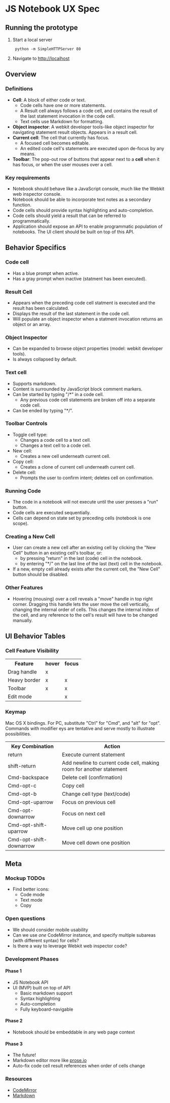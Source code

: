 JS Notebook UX Spec
===================

## Running the prototype

1. Start a local server

        python -m SimpleHTTPServer 80

2. Navigate to [http://localhost](http://localhost)

## Overview

### Definitions
- **Cell**: A block of either code or text.
  - Code cells have one or more statements.
  - A Result cell always follows a code cell, and contains the result of the
    last statement invocation in the code cell.
  - Text cells use Markdown for formatting.
- **Object inspector**: A webkit developer tools-like object inspector for
  navigating statement result objects. Appears in a result cell.
- **Current cell**: The cell that currently has focus.
  - A focused cell becomes editable.
  - An edited code cell's statements are executed upon de-focus by any means.
- **Toolbar**: The pop-out row of buttons that appear next to a **cell** when it
  has focus, or when the user mouses over a cell.

### Key requirements
- Notebook should behave like a JavaScript console, much like the Webkit web
  inspector console.
- Notebook should be able to incorporate text notes as a secondary function.
- Code cells should provide syntax highlighting and auto-completion.
- Code cells should yield a result that can be referred to programmatically.
- Application should expose an API to enable programmatic population of
  notebooks. The UI client should be built on top of this API.

## Behavior Specifics

### Code cell
- Has a blue prompt when active.
- Has a gray prompt when inactive (statment has been executed).

### Result Cell
- Appears when the preceding code cell statment is executed and the result has
  been calculated.
- Displays the result of the last statement in the code cell.
- Will populate an object inspector when a statment invocation returns an object
  or an array.

### Object Inspector
- Can be expanded to browse object properties (model: webkit developer tools).
- Is always collapsed by default.

### Text cell
- Supports markdown.
- Content is surrounded by JavaScript block comment markers.
- Can be started by typing "/*" in a code cell.
  - Any previous code cell statements are broken off into a separate code cell.
- Can be ended by typing "*/".

### Toolbar Controls
- Toggle cell type:
  - Changes a code cell to a text cell.
  - Changes a text cell to a code cell.
- New cell:
  - Creates a new cell underneath current cell.
- Copy cell:
  - Creates a clone of current cell underneath current cell.
- Delete cell:
  - Prompts the user to confirm intent; deletes cell on confirmation.

### Running Code
- The code in a notebook will not execute until the user presses a "run" button.
- Code cells are executed sequentially.
- Cells can depend on state set by preceding cells (notebook is one scope).

### Creating a New Cell
- User can create a new cell after an existing cell by clicking the "New Cell"
  button in an existing cell's toolbar, or:
  - by pressing "return" in the last (code) cell in the notebook.
  - by entering "*/" on the last line of the last (text) cell in the notebook.
- If a new, empty cell already exists after the current cell, the "New Cell"
  button should be disabled.

### Other Features
- Hovering (mousing) over a cell reveals a "move" handle in top right corner.
  Dragging this handle lets the user move the cell vertically, changing the
  internal order of cells. This changes the internal index of the cell, and any
  reference to the cell's result will have to be changed manually.

## UI Behavior Tables

### Cell Feature Visibility
<table>
  <tr><th>Feature</th><th>hover</th><th>focus</th></tr>
  <tr><td>Drag handle</td><td>x</td><td></td></tr>
  <tr><td>Heavy border</td><td>x</td><td>x</td></tr>
  <tr><td>Toolbar</td><td>x</td><td>x</td></tr>
  <tr><td>Edit mode</td><td></td><td>x</td></tr>
</table>

### Keymap

Mac OS X bindings. For PC, substitute "Ctrl" for "Cmd", and "alt" for "opt".
Commands with modifier eys are tentative and serve mostly to illustrate
possibilities.

<table>
  <tr><th>Key Combination</th><th>Action</th></tr>
  <tr><td>return</td><td>Execute current statement</td></tr>
  <tr><td>shift-return</td><td>Add newline to current code cell, making room for
  another statement</td></tr>
  <tr><td>Cmd-backspace</td><td>Delete cell (confirmation)</td></tr>
  <tr><td>Cmd-opt-c</td><td>Copy cell</td></tr>
  <tr><td>Cmd-opt-b</td><td>Change cell type (text/code)</td></tr>
  <tr><td>Cmd-opt-uparrow</td><td>Focus on previous cell</td></tr>
  <tr><td>Cmd-opt-downarrow</td><td>Focus on next cell</td></tr>
  <tr><td>Cmd-opt-shift-uparrow</td><td>Move cell up one position</td></tr>
  <tr><td>Cmd-opt-shift-downarrow</td><td>Move cell down one position</td></tr>
</table>

## Meta

### Mockup TODOs

- Find better icons:
  - Code mode
  - Text mode
  - Copy

### Open questions

- We should consider mobile usability
- Can we use _one_ CodeMirror instance, and specify multiple subareas (with different syntax) for cells?
- Is there a way to leverage Webkit web inspector code?

### Development Phases

#### Phase 1
- JS Notebook API
- UI (MVP) built on top of API
  - Basic markdown support
  - Syntax highlighting
  - Auto-completion
  - Fully keyboard-navigable

#### Phase 2
- Notebook should be embeddable in any web page context

#### Phase 3
- The future!
- Markdown editor more like [prose.io](http://prose.io/)
- Auto-fix code cell result references when order of cells change

### Resources

- [CodeMirror](http://codemirror.net/)
- [Markdown](http://daringfireball.net/projects/markdown/)